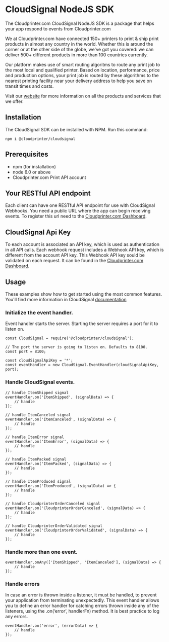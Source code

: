 # CloudSignal NodeJS SDK
The Cloudprinter.com CloudSignal NodeJS SDK is a package that helps your app respond to events from Cloudprinter.com

We at Cloudprinter.com have connected 150+ printers to print & ship print products in almost any country in the world. Whether this is around the corner or at the other side of the globe, we've got you covered: we can deliver 500+ different products in more than 100 countries currently.

Our platform makes use of smart routing algoritms to route any print job to the most local and qualified printer. Based on location, performance, price and production options, your print job is routed by these algorithms to the nearest printing facility near your delivery address to help you save on transit times and costs.

Visit our [website](https://www.cloudprinter.com) for more information on all the products and services that we offer.

## Installation 
The CloudSignal SDK can be installed with NPM. Run this command:
```
npm i @cloudprinter/cloudsignal
```

## Prerequisites
* npm (for installation)
* node 6.0 or above
* Cloudprinter.com Print API account

## Your RESTful API endpoint
Each client can have one RESTful API endpoint for use with CloudSignal Webhooks. You need a public URL where the app can begin receiving events. To register this url need to the [Cloudprinter.com Dashboard](https://admin.cloudprinter.com).
## CloudSignal Api Key
To each account is associated an API key, which is used as authentication in all API calls. Each webhook request includes a Webhook API key, which is different from the account API key. This Webhook API key sould be validated on each request.
It can be found in the [Cloudprinter.com Dashboard](https://admin.cloudprinter.com).

## Usage
These examples show how to get started using the most common features. You'll find more information in CloudSignal [documentation](http://docs.cloudprinter.com/client/cloudsignal-webhooks-v2-0/)
### Initialize the event handler.
Event handler starts the server. Starting the server requires a port for it to listen on.
```
const CloudSignal = require('@cloudprinter/cloudsignal');

// The port the server is going to listen on. Defaults to 8100.
const port = 8100;

const cloudSignalApiKey = '*';
const eventHandler = new CloudSignal.EventHandler(cloudSignalApiKey, port);
```
### Handle CloudSignal events.
```
// handle ItemShipped signal
eventHandler.on('ItemShipped', (signalData) => {
    // handle
});

// handle ItemCanceled signal
eventHandler.on('ItemCanceled', (signalData) => {
    // handle
});

// handle ItemError signal
eventHandler.on('ItemError', (signalData) => {
    // handle
});

// handle ItemPacked signal
eventHandler.on('ItemPacked', (signalData) => {
    // handle
});

// handle ItemProduced signal
eventHandler.on('ItemProduced', (signalData) => {
    // handle
});

// handle CloudprinterOrderCanceled signal
eventHandler.on('CloudprinterOrderCanceled', (signalData) => {
    // handle
});

// handle CloudprinterOrderValidated signal
eventHandler.on('CloudprinterOrderValidated', (signalData) => {
    // handle
});
```


### Handle more than one event.
```
eventHandler.onAny(['ItemShipped', 'ItemCanceled'], (signalData) => {
    // handle
});
```

### Handle errors
In case an error is thrown inside a listener, it must be handled, to prevent your application from terminating unexpectedly. This event handler allows you to define an error handler for catching errors thrown inside any of the listeners, using the .on(‘error’, handlerFn) method. It is best practice to log any errors.
``` 
eventHandler.on('error', (errorData) => {
    // handle
});
```
